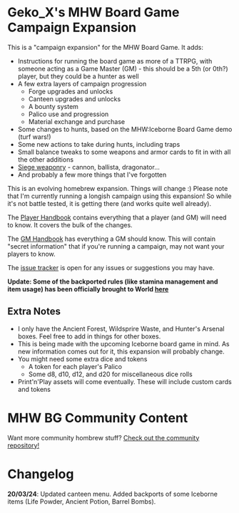 # Geko_X's MHW Board Game Campaign Expansion

This is a "campaign expansion" for the MHW Board Game. It adds:
* Instructions for running the board game as more of a TTRPG, with someone acting as a Game Master (GM) - this should be a 5th (or 0th?) player, but they could be a hunter as well
* A few extra layers of campaign progression
  * Forge upgrades and unlocks
  * Canteen upgrades and unlocks
  * A bounty system
  * Palico use and progression
  * Material exchange and purchase
* Some changes to hunts, based on the MHW:Iceborne Board Game demo (turf wars!)
* Some new actions to take during hunts, including traps
* Small balance tweaks to some weapons and armor cards to fit in with all the other additions
* [Siege weaponry](siege_weapons.md) - cannon, ballista, dragonator...
* And probably a few more things that I've forgotten

This is an evolving homebrew expansion. Things will change :)
Please note that I'm currently running a longish campaign using this expansion! So while it's not battle tested, it is getting there (and works quite well already).

The [Player Handbook](player_handbook.md) contains everything that a player (and GM) will need to know. It covers the bulk of the changes.

The [GM Handbook](gm_handbook.md) has everything a GM should know. This will contain "secret information" that if you're running a campaign, may not want your players to know.

The [issue tracker](https://github.com/Geko-X/MHW-Campaign-Expansion/issues) is open for any issues or suggestions you may have.

**Update: Some of the backported rules (like stamina management and item usage) has been officially brought to World [here](https://steamforged.com/blogs/brands/monster-hunter-world-new-core-rules)**

## Extra Notes

* I only have the Ancient Forest, Wildsprire Waste, and Hunter's Arsenal boxes. Feel free to add in things for other boxes.
* This is being made with the upcoming Iceborne board game in mind. As new information comes out for it, this expansion will probably change.
* You might need some extra dice and tokens
  * A token for each player's Palico
  * Some d8, d10, d12, and d20 for miscellaneous dice rolls
* Print'n'Play assets will come eventually. These will include custom cards and tokens

# MHW BG Community Content

Want more community hombrew stuff? [Check out the community repository!](https://github.com/P1Rh0/MHW-TBG-Community-content)

# Changelog
**20/03/24**: Updated canteen menu. Added backports of some Iceborne items (Life Powder, Ancient Potion, Barrel Bombs).
